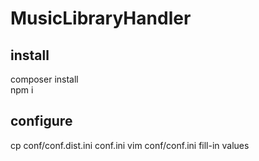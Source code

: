 # MusicLibraryHandler

## install
composer install  
npm i  

## configure
cp conf/conf.dist.ini conf.ini
vim conf/conf.ini
	fill-in values
